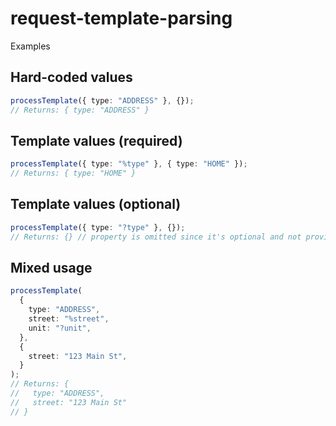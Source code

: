 # request-template-parsing

Examples

## Hard-coded values

```typescript
processTemplate({ type: "ADDRESS" }, {});
// Returns: { type: "ADDRESS" }
```

## Template values (required)

```typescript
processTemplate({ type: "%type" }, { type: "HOME" });
// Returns: { type: "HOME" }
```

## Template values (optional)

```typescript
processTemplate({ type: "?type" }, {});
// Returns: {} // property is omitted since it's optional and not provided
```

## Mixed usage

```typescript
processTemplate(
  {
    type: "ADDRESS",
    street: "%street",
    unit: "?unit",
  },
  {
    street: "123 Main St",
  }
);
// Returns: {
//   type: "ADDRESS",
//   street: "123 Main St"
// }
```
